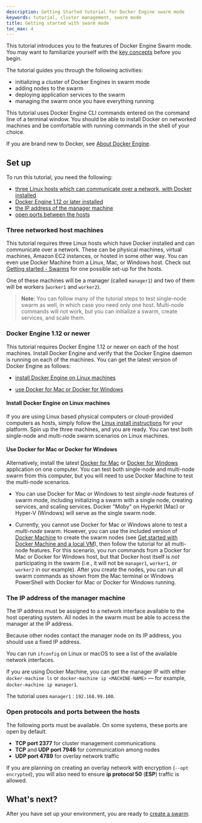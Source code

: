 ```yaml
---
description: Getting Started tutorial for Docker Engine swarm mode
keywords: tutorial, cluster management, swarm mode
title: Getting started with swarm mode
toc_max: 4
---
```


This tutorial introduces you to the features of Docker Engine Swarm mode. You
may want to familiarize yourself with the [key concepts](../key-concepts.md)
before you begin.

The tutorial guides you through the following activities:

* initializing a cluster of Docker Engines in swarm mode
* adding nodes to the swarm
* deploying application services to the swarm
* managing the swarm once you have everything running

This tutorial uses Docker Engine CLI commands entered on the command line of a
terminal window. You should be able to install Docker on networked machines and
be comfortable with running commands in the shell of your choice.

If you are brand new to Docker, see [About Docker Engine](../../index.md).

## Set up

To run this tutorial, you need the following:

* [three Linux hosts which can communicate over a network, with Docker installed](#three-networked-host-machines)
* [Docker Engine 1.12 or later installed](#docker-engine-1-12-or-newer)
* [the IP address of the manager machine](#the-ip-address-of-the-manager-machine)
* [open ports between the hosts](#open-protocols-and-ports-between-the-hosts)

### Three networked host machines

This tutorial requires three Linux hosts which have Docker installed and can
communicate over a network. These can be physical machines, virtual machines,
Amazon EC2 instances, or hosted in some other way. You can even use Docker Machine
from a Linux, Mac, or Windows host. Check out
[Getting started - Swarms](/get-started/part4.md#prerequisites)
for one possible set-up for the hosts.

One of these machines will be a manager (called `manager1`) and two of them will
be workers (`worker1` and `worker2`).


>**Note**: You can follow many of the tutorial steps to test single-node swarm
as well, in which case you need only one host. Multi-node commands will not
work, but you can initialize a swarm, create services, and scale them.

###  Docker Engine 1.12 or newer

This tutorial requires Docker Engine 1.12 or newer on each of the host machines.
Install Docker Engine and verify that the Docker Engine daemon is running on
each of the machines. You can get the latest version of Docker Engine as
follows:

* [install Docker Engine on Linux machines](#install-docker-engine-on-linux-machines)

* [use Docker for Mac or Docker for Windows](#use-docker-for-mac-or-docker-for-windows)

#### Install Docker Engine on Linux machines

If you are using Linux based physical computers or cloud-provided computers as
hosts, simply follow the [Linux install
instructions](../../installation/index.md) for your platform. Spin up the three
machines, and you are ready. You can test both
single-node and multi-node swarm scenarios on Linux machines.

#### Use Docker for Mac or Docker for Windows

Alternatively, install the latest [Docker for Mac](/docker-for-mac/index.md) or
[Docker for Windows](/docker-for-windows/index.md) application on one
computer. You can test both single-node and multi-node swarm from this computer,
but you will need to use Docker Machine to test the multi-node scenarios.

* You can use Docker for Mac or Windows to test _single-node_ features of swarm
mode, including initializing a swarm with a single node, creating services,
and scaling services. Docker "Moby" on Hyperkit (Mac) or Hyper-V (Windows)
will serve as the single swarm node.

<p />

* Currently, you cannot use Docker for Mac or Windows alone to test a
_multi-node_ swarm. However, you can use the included version of [Docker
Machine](/machine/overview.md) to create the swarm nodes (see [Get started with Docker Machine and a local VM](/machine/get-started.md)), then follow the
tutorial for all multi-node features. For this scenario, you run commands from
a Docker for Mac or Docker for Windows host, but that Docker host itself is
_not_ participating in the swarm (i.e., it will not be `manager1`, `worker1`,
or `worker2` in our example). After you create the nodes, you can run all
swarm commands as shown from the Mac terminal or Windows PowerShell with
Docker for Mac or Docker for Windows running.

### The IP address of the manager machine

The IP address must be assigned to a network interface available to the host
operating system. All nodes in the swarm must be able to access the manager at
the IP address.

Because other nodes contact the manager node on its IP address, you should use a
fixed IP address.

You can run `ifconfig` on Linux or macOS to see a list of the
available network interfaces.

If you are using Docker Machine, you can get the manager IP with either
`docker-machine ls` or `docker-machine ip <MACHINE-NAME>` &#8212; for example,
`docker-machine ip manager1`.

The tutorial uses `manager1` : `192.168.99.100`.

### Open protocols and ports between the hosts

The following ports must be available. On some systems, these ports are open by default.

* **TCP port 2377** for cluster management communications
* **TCP** and **UDP port 7946** for communication among nodes
* **UDP port 4789** for overlay network traffic

If you are planning on creating an overlay network with encryption (`--opt encrypted`),
you will also need to ensure **ip protocol 50** (**ESP**) traffic is allowed.

## What's next?

After you have set up your environment, you are ready to [create a swarm](create-swarm.md).
